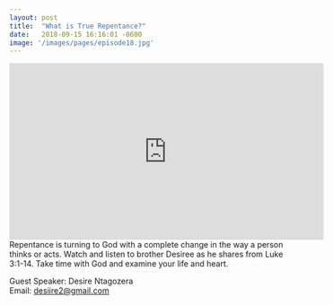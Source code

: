```yaml
---
layout: post
title:  "What is True Repentance?"
date:   2018-09-15 16:16:01 -0600
image: '/images/pages/episode18.jpg'
---
```

<iframe width="560" height="315" src="https://www.youtube.com/embed/ORhwDYLMK4Q" frameborder="0" allow="autoplay; encrypted-media" allowfullscreen></iframe>
Repentance is turning to God with a complete change in the way a person thinks or acts. Watch and listen to brother Desiree as he shares from Luke 3:1-14. Take time with God and examine your life and heart.

Guest Speaker: Desire Ntagozera <br>
Email: desiire2@gmail.com
